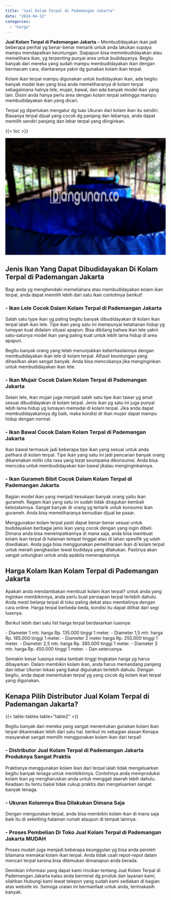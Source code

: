 ```yaml
---
title: "Jual Kolam Terpal di Pademangan Jakarta"
date: "2024-04-12"
categories: 
  - "harga"
---
```


**Jual Kolam Terpal di Pademangan Jakarta** – Membudidayakan ikan jadi beberapa perihal yg benar-benar menarik untuk anda lakukan supaya mampu mendapatkan keuntungan. Siapapun bisa memmbudidayakan atau memelihara ikan, yg terpenting punyai area untuk budidayanya. Begitu banyak dari mereka yang sudah mampu membudidayakan ikan dengan bermacam cara, diantaranya yakni dg gunakan kolam ikan terpal.

Kolam ikan terpal mampu digunakan untuk budidayakan ikan, ada begitu banyak model ikan yang bisa anda memeliharanya di kolam terpal sebagaimana halnya lele, mujair, bawal, dan ada banyak model ikan yang lain. Disini anda hanya perlu area dengan kolam terpal sehingga mampu membudidayakan ikan yang dicari.

Terpal yg diperlukan mengatur dg luas Ukuran dari kolam ikan itu sendiri. Biasanya terpal dijual yang cocok dg panjang dan lebarnya, anda dapat memilih sendiri panjang dan lebar terpal yang diinginkan.

{{< toc >}}

![Jual Kolam Terpal di Pademangan Jakarta](/images/jual-kolam-terpal-62.png)

## Jenis Ikan Yang Dapat Dibudidayakan Di Kolam Terpal di Pademangan Jakarta

Bagi anda yg menghendaki memeliahara atau membudidayakan kolam ikan terpal, anda dapat memilih lebih dari satu ikan contohnya berikut!

### \- Ikan Lele Cocok Dalam Kolam Terpal di Pademangan Jakarta

Salah satu type ikan yg paling begitu banyak dibudidayakan di kolam ikan terpal ialah ikan lele. Tipe ikan yang satu ini mempunyai ketahanan hidup yg lumayan kuat didalam situasi apapun. Bisa dibilang bahwa ikan lele yakni satu-satunya model ikan yang paling kuat untuk lebih lama hidup di area apapun.

Begitu banyak orang yang telah menunjukkan keberhasilannya dengan membudidayakan ikan lele di kolam terpal. Alhasil keuntungan yang dihasilkan akan sangat banyak. Anda bisa mencobanya jika menginginkan untuk membudidayakan ikan lele.

### \- Ikan Mujair Cocok Dalam Kolam Terpal di Pademangan Jakarta

Selain lele, ikan mujair juga menjadi salah satu tipe ikan tawar yg amat sesuai dibudidayakan di kolam terpal. Jenis ikan yg satu ini juga punyai lebih lama hidup yg lumayan memadai di kolam terpal. Jika anda dapat membudidayakannya dg baik, maka kondisi dr ikan mujair dapat mampu hidup dengan normal.

### \- Ikan Bawal Cocok Dalam Kolam Terpal di Pademangan Jakarta

Ikan bawal termasuk jadi beberapa tipe ikan yang sesuai untuk anda pelihara di kolam terpal. Tipe ikan yang satu ini jadi pencarian banyak orang dikarenakan miliki cita rasa yang lezat seumpama dikonsumsi. Anda bisa mencoba untuk membudidayakan kan bawal jikalau menginginkannya.

### \- Ikan Gurameh Bibit Cocok Dalam Kolam Terpal di Pademangan Jakarta

Bagian model ikan yang menjadi kesukaan banyak orang yaitu ikan gurameh. Ragam ikan yang satu ini sudah tidak diragukan kembali kelezatannya. Sangat banyak dr orang yg tertarik untuk konsumsi ikan gurameh. Anda bisa memeliharanya kemudian dijual ke pasar.

Menggunakan kolam terpal pasti dapat benar-benar sesuai untuk budidayakan berbagai jenis ikan yang cocok dengan yang ingin dibeli. Dimana anda bisa menempatkannya di mana saja, anda bisa membuat kolam ikan terpal di halaman tempat tinggal atau di lahan spesifik yg udah disediakan. Anda juga bisa menggunakan pemeliharaan ikan di kolam terpal untuk meraih penghasilan lewat budidaya yang dilakukan. Pastinya akan sangat untungkan untuk anda apabila menerapkannya.

## Harga Kolam Ikan Kolam Terpal di Pademangan Jakarta

Apakah anda mendambakan membuat kolam ikan terpal? untuk anda yang inginkan membikinnya, anda perlu buat persiapan terpal terlebih dahulu. Anda mesti belanja terpal di toko paling dekat atau membelinya dengan cara online. Harga terpal berbeda-beda, kondisi itu dapat dilihat dari segi luasnya.

Berikut lebih dari satu list harga terpal berdasarkan luasnya:

\- Diameter 1 mtr. harga Rp. 135.000 tinggi 1 meter. - Diameter 1,5 mtr. harga Rp. 185.000 tinggi 1 meter. - Diameter 2 meter harga Rp. 255.000 tinggi 1 meter. - Diameter 2,5 mtr. harga Rp. 385.000 tinggi 1 meter. - Diameter 3 mtr. harga Rp. 450.000 tinggi 1 meter. - Dan seterusnya.

Semakin besar luasnya maka tambah tinggi tingkatan harga yg harus dibayarkan. Dalam membikin kolam ikan, anda harus memandang panjang dan lebar Ukuran lokasi yang bakal digunakan terlebih dahulu. Dengan begitu, anda dapat menentukan terpal yg yang cocok dg kolam ikan terpal yang digunakan.

## Kenapa Pilih Distributor Jual Kolam Terpal di Pademangan Jakarta?

{{< table-tables table="table2" >}}

Begitu banyak dari mereka yang sangat menentukan gunakan kolam ikan terpal dikarenakan lebih dari satu hal. berikut ini sebagian alasan Kenapa masyarakat sangat memilih menggunakan kolam ikan dari terpal!

### \- Distributor Jual Kolam Terpal di Pademangan Jakarta Produknya Sangat Praktis

Praktisnya menggunakan kolam ikan dari terpal ialah tidak mengeluarkan begitu banyak tenaga untuk membikinnya. Contohnya anda memproduksi kolam ikan yg mengharuskan anda untuk menggali daerah lebih dahulu. Keadaan itu tentu bakal tidak cukup praktis dan mengeluarkan sangat banyak tenaga.

### \- Ukuran Kolamnya Bisa Dilakukan Dimana Saja

Dengan mengunakan terpal, anda bisa membikin kolam ikan di mana saja baik itu di sekeliling halaman rumah ataupun di tempat lainnya.

### \- Proses Pembelian Di Toko Jual Kolam Terpal di Pademangan Jakarta MUDAH

Proses mudah juga menjadi beberapa keunggulan yg bisa anda peroleh bilamana memakai kolam ikan terpal. Anda tidak usah repot-repot dalam mencari terpal karena bisa ditemukan dimanapun anda berada.

Demikian informasi yang dapat kami rincikan tentang Jual Kolam Terpal di Pademangan Jakarta kalau anda berminat dg produk dan layanan kami, silahkan Hubungi kami lewat telepon yang sudah kami sediakan di bagian atas website ini. Semoga uraian ini bermanfaat untuk anda, terimakasih banyak.
